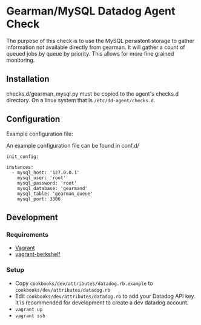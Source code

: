 # Gearman/MySQL Datadog Agent Check

The purpose of this check is to use the MySQL persistent storage to gather information not available directly from gearman.  It will gather a count of queued jobs by queue by priority.  This allows for more fine grained monitoring.

## Installation

checks.d/gearman_mysql.py must be copied to the agent's checks.d directory.  On a linux system that is `/etc/dd-agent/checks.d`.

## Configuration

Example configuration file:

An example configuration file can be found in conf.d/

```
init_config:

instances:
  - mysql_host: '127.0.0.1'
    mysql_user: 'root'
    mysql_password: 'root'
    mysql_database: 'gearmand'
    mysql_table: 'gearman_queue'
    mysql_port: 3306
```

## Development

### Requirements

* [Vagrant](https://www.vagrantup.com/)
* [vagrant-berkshelf](https://github.com/berkshelf/vagrant-berkshelf)

### Setup

* Copy `cookbooks/dev/attributes/datadog.rb.example` to `cookbooks/dev/attributes/datadog.rb`
* Edit `cookbooks/dev/attributes/datadog.rb` to add your Datadog API key.  It is recommended for development to create a dev datadog account.
* `vagrant up`
* `vagrant ssh`
